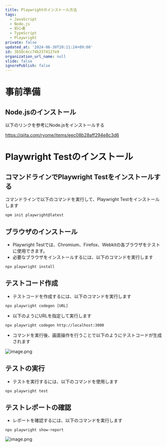 ```yaml
---
title: Playwrightのインストール方法
tags:
  - JavaScript
  - Node.js
  - 初心者
  - TypeScript
  - Playwright
private: false
updated_at: '2024-06-30T20:11:24+09:00'
id: 3b50c4cc74b2374127e9
organization_url_name: null
slide: false
ignorePublish: false
---
```

# 事前準備

## Node.jsのインストール
以下のリンクを参考にNode.jsをインストールする

https://qiita.com/ryome/items/eec08b28aff294e8c3d6

# Playwright Testのインストール

## コマンドラインでPlaywright Testをインストールする
コマンドラインで以下のコマンドを実行して、Playwright Testをインストールします

```bash:コマンド
npm init playwright@latest
```

## ブラウザのインストール
- Playwright Testでは、Chromium、Firefox、Webkitの各ブラウザをテストに使用できます。
- 必要なブラウザをインストールするには、以下のコマンドを実行します

```bash:コマンド
npx playwright install
```

## テストコード作成
- テストコードを作成するには、以下のコマンドを実行します

```bash:コマンド
npx playwright codegen [URL]
```

- 以下のようにURLを指定して実行します

```bash:例
npx playwright codegen http://localhost:3000
```

- コマンドを実行後、画面操作を行うことで以下のようにテストコードが生成されます

![image.png](https://qiita-image-store.s3.ap-northeast-1.amazonaws.com/0/449867/fc8dde73-3954-460c-4b35-4eb0c45a7a80.png)

## テストの実行
- テストを実行するには、以下のコマンドを使用します

```bash:コマンド
npx playwright test
```

## テストレポートの確認
- レポートを確認するには、以下のコマンドを実行します

```bash:コマンド
npx playwright show-report
```

![image.png](https://qiita-image-store.s3.ap-northeast-1.amazonaws.com/0/449867/01bf355d-20ad-1da9-a2d4-1a33c1023857.png)
